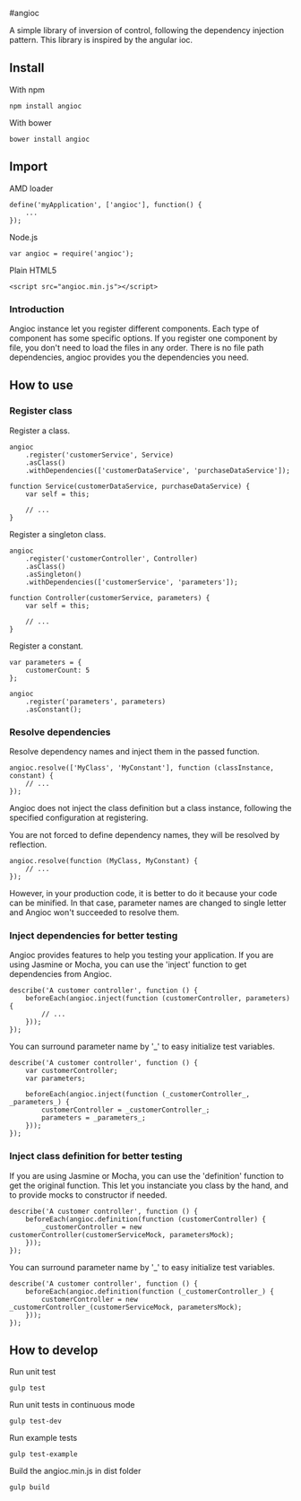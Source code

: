 #angioc

A simple library of inversion of control, following the dependency injection pattern. This library is inspired by the 
angular ioc.

## Install

With npm

    npm install angioc

With bower

    bower install angioc

## Import

AMD loader	

    define('myApplication', ['angioc'], function() {
        ...
    });	
    
Node.js
	
    var angioc = require('angioc');
	
Plain HTML5

    <script src="angioc.min.js"></script>
    
### Introduction

Angioc instance let you register different components. Each type of component has some specific options.
If you register one component by file, you don't need to load the files in any order.
There is no file path dependencies, angioc provides you the dependencies you need.

## How to use

### Register class

Register a class.

    angioc
        .register('customerService', Service)
        .asClass()
        .withDependencies(['customerDataService', 'purchaseDataService']);

    function Service(customerDataService, purchaseDataService) {
        var self = this;
        
        // ...
    }
    
Register a singleton class.

    angioc
        .register('customerController', Controller)
        .asClass()
        .asSingleton()
        .withDependencies(['customerService', 'parameters']);
        
    function Controller(customerService, parameters) {
        var self = this;
        
        // ...
    }
    
Register a constant.

    var parameters = {
        customerCount: 5
    };

    angioc
        .register('parameters', parameters)
        .asConstant();
    
### Resolve dependencies

Resolve dependency names and inject them in the passed function.

    angioc.resolve(['MyClass', 'MyConstant'], function (classInstance, constant) {
        // ...
    });

Angioc does not inject the class definition but a class instance, following the specified configuration at registering.

You are not forced to define dependency names, they will be resolved by reflection. 

    angioc.resolve(function (MyClass, MyConstant) {
        // ...
    });
    
However, in your production code, it is better to do it because your code can be minified. In that case, parameter names 
are changed to single letter and Angioc won't succeeded to resolve them.

### Inject dependencies for better testing

Angioc provides features to help you testing your application.
If you are using Jasmine or Mocha, you can use the 'inject' function to get dependencies from Angioc.

    describe('A customer controller', function () {
        beforeEach(angioc.inject(function (customerController, parameters) {
            // ...
        }));
    });
 
You can surround parameter name by '_' to easy initialize test variables.

    describe('A customer controller', function () {
        var customerController;
        var parameters;

        beforeEach(angioc.inject(function (_customerController_, _parameters_) {
            customerController = _customerController_;
            parameters = _parameters_;
        }));
    });

### Inject class definition for better testing

If you are using Jasmine or Mocha, you can use the 'definition' function to get the original function. This let you instanciate
you class by the hand, and to provide mocks to constructor if needed.

    describe('A customer controller', function () {
        beforeEach(angioc.definition(function (customerController) {
            _customerController = new customerController(customerServiceMock, parametersMock);
        }));
    });
  
You can surround parameter name by '_' to easy initialize test variables.

    describe('A customer controller', function () {
        beforeEach(angioc.definition(function (_customerController_) {
            customerController = new _customerController_(customerServiceMock, parametersMock);
        }));
    });

## How to develop

Run unit test

    gulp test
    
Run unit tests in continuous mode

    gulp test-dev
    
Run example tests

    gulp test-example
    
Build the angioc.min.js in dist folder

    gulp build
    
